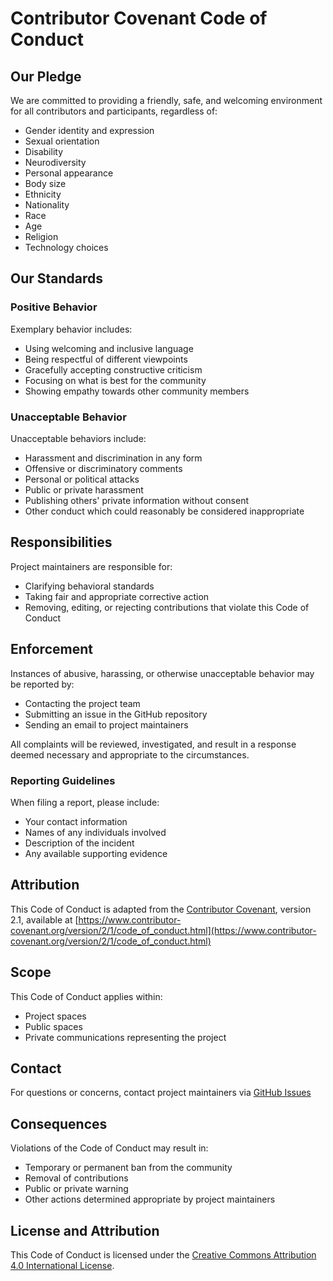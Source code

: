 # Contributor Covenant Code of Conduct

## Our Pledge

We are committed to providing a friendly, safe, and welcoming environment for all contributors and participants, regardless of:

- Gender identity and expression
- Sexual orientation
- Disability
- Neurodiversity
- Personal appearance
- Body size
- Ethnicity
- Nationality
- Race
- Age
- Religion
- Technology choices

## Our Standards

### Positive Behavior

Exemplary behavior includes:

- Using welcoming and inclusive language
- Being respectful of different viewpoints
- Gracefully accepting constructive criticism
- Focusing on what is best for the community
- Showing empathy towards other community members

### Unacceptable Behavior

Unacceptable behaviors include:

- Harassment and discrimination in any form
- Offensive or discriminatory comments
- Personal or political attacks
- Public or private harassment
- Publishing others' private information without consent
- Other conduct which could reasonably be considered inappropriate

## Responsibilities

Project maintainers are responsible for:
- Clarifying behavioral standards
- Taking fair and appropriate corrective action
- Removing, editing, or rejecting contributions that violate this Code of Conduct

## Enforcement

Instances of abusive, harassing, or otherwise unacceptable behavior may be reported by:
- Contacting the project team
- Submitting an issue in the GitHub repository
- Sending an email to project maintainers

All complaints will be reviewed, investigated, and result in a response deemed necessary and appropriate to the circumstances.

### Reporting Guidelines

When filing a report, please include:
- Your contact information
- Names of any individuals involved
- Description of the incident
- Any available supporting evidence

## Attribution

This Code of Conduct is adapted from the [Contributor Covenant](https://www.contributor-covenant.org), version 2.1, available at [https://www.contributor-covenant.org/version/2/1/code_of_conduct.html](https://www.contributor-covenant.org/version/2/1/code_of_conduct.html)

## Scope

This Code of Conduct applies within:
- Project spaces
- Public spaces
- Private communications representing the project

## Contact

For questions or concerns, contact project maintainers via [GitHub Issues](https://github.com/zane-lazare/creaturebox-refactor/issues)

## Consequences

Violations of the Code of Conduct may result in:
- Temporary or permanent ban from the community
- Removal of contributions
- Public or private warning
- Other actions determined appropriate by project maintainers

## License and Attribution

This Code of Conduct is licensed under the [Creative Commons Attribution 4.0 International License](https://creativecommons.org/licenses/by/4.0/).